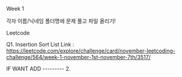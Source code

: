 Week 1

각자 이름/닉네임 폴더명에 문제 풀고 파일 올리기!

Leetcode

Q1. Insertion Sort List
Link : https://leetcode.com/explore/challenge/card/november-leetcoding-challenge/564/week-1-november-1st-november-7th/3517/


IF WANT ADD ---------
2. 
